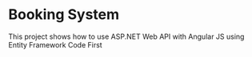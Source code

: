 # Booking System
This project shows how to use ASP.NET Web API with Angular JS using Entity Framework Code First
